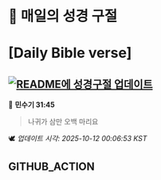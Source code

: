 # 🙏 매일의 성경 구절
# [Daily Bible verse]
## [![README에 성경구절 업데이트](https://github.com/DONGSUKA/first_test/actions/workflows/update-readme-bible.yml/badge.svg)](https://github.com/DONGSUKA/first_test/actions/workflows/update-readme-bible.yml)
<!-- START_BIBLE_VERSE -->
📖 **민수기 31:45**
> 나귀가 삼만 오백 마리요

🕊️ _업데이트 시각: 2025-10-12 00:06:53 KST_
  <!-- END_BIBLE_VERSE -->
## GITHUB_ACTION
